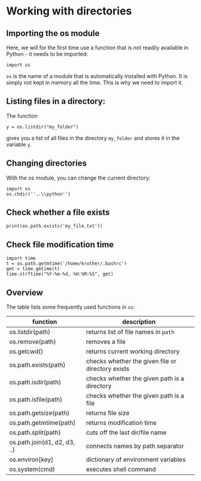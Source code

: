 

# Working with directories

## Importing the os module

Here, we will for the first time use a function that is not readily available in Python - it needs to be imported:

    import os

`os` is the name of a module that is automatically installed with Python. It is simply not kept in memory all the time. This is why we need to import it.


## Listing files in a directory:

The function 
    
    y = os.listdir("my_folder")

gives you a list of all files in the directory `my_folder` and stores it in the variable `y`.


## Changing directories

With the os module, you can change the current directory:

    import os
    os.chdir(''..\\python'')


## Check whether a file exists

    print(os.path.exists('my_file.txt'))

## Check file modification time

    import time
    t = os.path.getmtime('/home/krother/.bashrc')
    gmt = time.gmtime(t)
    time.strftime("%Y-%m-%d, %H:%M:%S", gmt)

## Overview

The table lists some frequently used functions in `os`:

| function | description |
|----------|-------------|
| os.listdir(path) | returns list of file names in `path` |
| os.remove(path)  | removes a file |
| os.getcwd()      | returns current working directory |
| os.path.exists(path) | checks whether the given file or directory exists |
| os.path.isdir(path)  | checks whether the given path is a directory |
| os.path.isfile(path)  | checks whether the given path is a file |
| os.path.getsize(path) | returns file size |
| os.path.getmtime(path) | returns modification time |
| os.path.split(path) | cuts off the last dir/file name |
| os.path.join(d1, d2, d3, ..) | connects names by path separator |
| os.environ[key] | dictionary of environment variables |
| os.system(cmd) | executes shell command |
